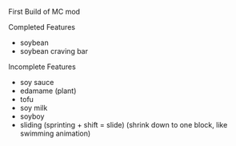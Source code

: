 First Build of MC mod

Completed Features
- soybean
- soybean craving bar

Incomplete Features
- soy sauce
- edamame (plant)
- tofu
- soy milk
- soyboy
- sliding (sprinting + shift = slide) (shrink down to one block, like swimming animation)